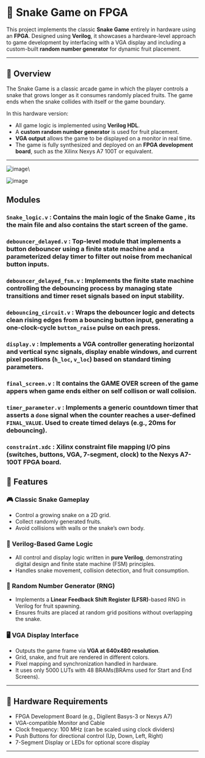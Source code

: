 # 🐍 Snake Game on FPGA

This project implements the classic **Snake Game** entirely in hardware using an **FPGA**. Designed using **Verilog**, it showcases a hardware-level approach to game development by interfacing with a VGA display and including a custom-built **random number generator** for dynamic fruit placement.

---

## 🚀 Overview

The Snake Game is a classic arcade game in which the player controls a snake that grows longer as it consumes randomly placed fruits. The game ends when the snake collides with itself or the game boundary.

In this hardware version:
- All game logic is implemented using **Verilog HDL**.
- A **custom random number generator** is used for fruit placement.
- **VGA output** allows the game to be displayed on a monitor in real time.
- The game is fully synthesized and deployed on an **FPGA development board**, such as the Xilinx Nexys A7 100T or equivalent.

---
![image](https://github.com/user-attachments/assets/4af22d70-c7c0-419a-9734-cc1093ad8eee)\

![image](https://github.com/user-attachments/assets/378c2e24-a1ec-4520-b746-af95b338d7f6)

## Modules
### `Snake_logic.v` : Contains the main logic of the Snake Game , its the main file and also contains the start screen of the game.
### `debouncer_delayed.v` : Top-level module that implements a button debouncer using a finite state machine and a parameterized delay timer to filter out noise from mechanical button inputs.
### `debouncer_delayed_fsm.v` : Implements the finite state machine controlling the debouncing process by managing state transitions and timer reset signals based on input stability.
### `debouncing_circuit.v` : Wraps the debouncer logic and detects clean rising edges from a bouncing button input, generating a one-clock-cycle `button_raise` pulse on each press.
### `display.v` : Implements a VGA controller generating horizontal and vertical sync signals, display enable windows, and current pixel positions (`h_loc`, `v_loc`) based on standard timing parameters.
### `final_screen.v` : It contains the GAME OVER screen of the game appers when game ends either on self collison or wall colision.
### `timer_parameter.v` : Implements a generic countdown timer that asserts a `done` signal when the counter reaches a user-defined `FINAL_VALUE`. Used to create timed delays (e.g., 20ms for debouncing).
### `constraint.xdc` : Xilinx constraint file mapping I/O pins (switches, buttons, VGA, 7-segment, clock) to the Nexys A7-100T FPGA board.

## 🧩 Features

### 🎮 Classic Snake Gameplay
- Control a growing snake on a 2D grid.
- Collect randomly generated fruits.
- Avoid collisions with walls or the snake’s own body.

### 🧠 Verilog-Based Game Logic
- All control and display logic written in **pure Verilog**, demonstrating digital design and finite state machine (FSM) principles.
- Handles snake movement, collision detection, and fruit consumption.

### 🎲 Random Number Generator (RNG)
- Implements a **Linear Feedback Shift Register (LFSR)**-based RNG in Verilog for fruit spawning.
- Ensures fruits are placed at random grid positions without overlapping the snake.

### 🖥️ VGA Display Interface
- Outputs the game frame via **VGA at 640x480 resolution**.
- Grid, snake, and fruit are rendered in different colors.
- Pixel mapping and synchronization handled in hardware.
- It uses only 5000 LUTs with 48 BRAMs(BRAms used for Start and End Screens).

---

## 🔧 Hardware Requirements

- FPGA Development Board (e.g., Digilent Basys-3 or Nexys A7)
- VGA-compatible Monitor and Cable
- Clock frequency: 100 MHz (can be scaled using clock dividers)
- Push Buttons for directional control (Up, Down, Left, Right)
- 7-Segment Display or LEDs for optional score display

---
